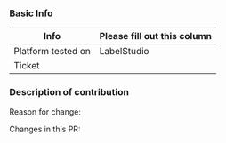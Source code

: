 <!-- Please fill out the following pull request template for non-trivial changes to help us process your PR faster and more efficiently.-->

### Basic Info

| Info                  | Please fill out this column      |
| --------------------- | -------------------------------- |
| Platform tested on    | LabelStudio  |
| Ticket                |                   |

### Description of contribution

Reason for change:


Changes in this PR:
